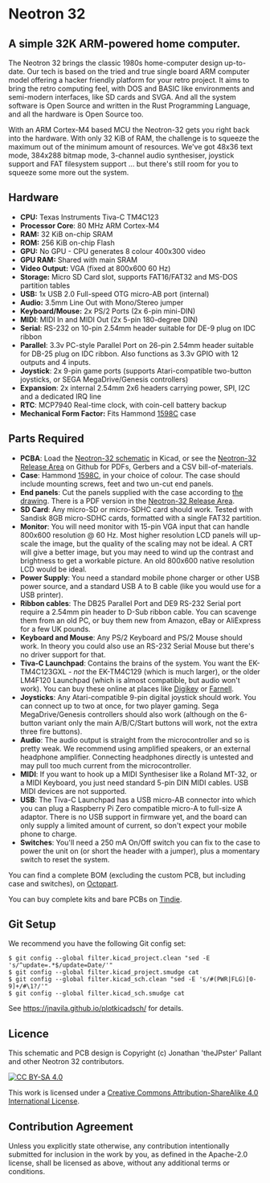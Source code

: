 # Neotron 32

## A simple 32K ARM-powered home computer.

The Neotron 32 brings the classic 1980s home-computer design up-to-date. Our tech is based on the tried and true single board ARM computer model offering a hacker friendly platform for your retro project. It aims to bring the retro computing feel, with DOS and BASIC like environments and semi-modern interfaces, like SD cards and SVGA. And all the system software is Open Source and written in the Rust Programming Language, and all the hardware is Open Source too.

With an ARM Cortex-M4 based MCU the Neotron-32 gets you right back into the hardware. With only 32 KiB of RAM, the challenge is to squeeze the maximum out of the minimum amount of resources. We've got 48x36 text mode, 384x288 bitmap mode, 3-channel audio synthesiser, joystick support and FAT filesystem support ... but there's still room for you to squeeze some more out the system.

## Hardware

  - **CPU:** Texas Instruments Tiva-C TM4C123
  - **Processor Core**: 80 MHz ARM Cortex-M4
  - **RAM:** 32 KiB on-chip SRAM
  - **ROM:** 256 KiB on-chip Flash
  - **GPU:** No GPU - CPU generates 8 colour 400x300 video
  - **GPU RAM:** Shared with main SRAM
  - **Video Output:** VGA (fixed at 800x600 60 Hz)
  - **Storage:** Micro SD Card slot, supports FAT16/FAT32 and MS-DOS partition tables
  - **USB:** 1x USB 2.0 Full-speed OTG micro-AB port (internal)
  - **Audio:** 3.5mm Line Out with Mono/Stereo jumper
  - **Keyboard/Mouse:** 2x PS/2 Ports (2x 6-pin mini-DIN)
  - **MIDI**: MIDI In and MIDI Out (2x 5-pin 180-degree DIN)
  - **Serial**: RS-232 on 10-pin 2.54mm header suitable for DE-9 plug on IDC ribbon
  - **Parallel**: 3.3v PC-style Parallel Port on 26-pin 2.54mm header suitable for DB-25 plug on IDC ribbon. Also functions as 3.3v GPIO with 12 outputs and 4 inputs.
  - **Joystick**: 2x 9-pin game ports (supports Atari-compatible two-button joysticks, or SEGA MegaDrive/Genesis controllers)
  - **Expansion**: 2x internal 2.54mm 2x6 headers carrying power, SPI, I2C and a dedicated IRQ line
  - **RTC**: MCP7940 Real-time clock, with coin-cell battery backup
  - **Mechanical Form Factor:** Fits Hammond [1598C] case

[1598C]: ./datasheets/Hammond%201598C.pdf

## Parts Required

  - **PCBA**: Load the [Neotron-32 schematic](./neotron-32.sch) in Kicad, or see the [Neotron-32 Release Area] on Github for PDFs, Gerbers and a CSV bill-of-materials.
  - **Case**: Hammond [1598C], in your choice of colour. The case should include mounting screws, feet and two un-cut end panels.
  - **End panels**: Cut the panels supplied with the case according to [the drawing](./endpanels/endpanels.dxf). There is a PDF version in the [Neotron-32 Release Area].
  - **SD Card**: Any micro-SD or micro-SDHC card should work. Tested with Sandisk 8GB micro-SDHC cards, formatted with a single FAT32 partition.
  - **Monitor**: You will need monitor with 15-pin VGA input that can handle 800x600 resolution @ 60 Hz. Most higher resolution LCD panels will up-scale the image, but the quality of the scaling may not be ideal. A CRT will give a better image, but you may need to wind up the contrast and brightness to get a workable picture. An old 800x600 native resolution LCD would be ideal.
  - **Power Supply**: You need a standard mobile phone charger or other USB power source, and a standard USB A to B cable (like you would use for a USB printer).
  - **Ribbon cables**: The DB25 Parallel Port and DE9 RS-232 Serial port require a 2.54mm pin header to D-Sub ribbon cable. You can scavenge them from an old PC, or buy them new from Amazon, eBay or AliExpress for a few UK pounds.
  - **Keyboard and Mouse**: Any PS/2 Keyboard and PS/2 Mouse should work. In theory you could also use an RS-232 Serial Mouse but there's no driver support for that.
  - **Tiva-C Launchpad**: Contains the brains of the system. You want the EK-TM4C123GXL - *not* the EK-TM4C129 (which is much larger), or the older LM4F120 Launchpad (which is almost compatible, but audio won't work). You can buy these online at places like [Digikey](https://www.digikey.co.uk/products/en?keywords=296-35760-ND) or [Farnell](https://uk.farnell.com/texas-instruments/ek-tm4c123gxl/launchpad-tiva-c-evaluation-kit/dp/3126091).
  - **Joysticks**: Any Atari-compatible 9-pin digital joystick should work. You can connect up to two at once, for two player gaming. Sega MegaDrive/Genesis controllers should also work (although on the 6-button variant only the main A/B/C/Start buttons will work, not the extra three fire buttons).
  - **Audio**: The audio output is straight from the microcontroller and so is pretty weak. We recommend using amplified speakers, or an external headphone amplifier. Connecting headphones directly is untested and may pull too much current from the microcontroller.
  - **MIDI**: If you want to hook up a MIDI Synthesiser like a Roland MT-32, or a MIDI Keyboard, you just need standard 5-pin DIN MIDI cables. USB MIDI devices are not supported.
  - **USB**: The Tiva-C Launchpad has a USB micro-AB connector into which you can plug a Raspberry Pi Zero compatible micro-A to full-size A adaptor. There is no USB support in firmware yet, and the board can only supply a limited amount of current, so don't expect your mobile phone to charge.
  - **Switches**: You'll need a 250 mA On/Off switch you can fix to the case to power the unit on (or short the header with a jumper), plus a momentary switch to reset the system.

You can find a complete BOM (excluding the custom PCB, but including case and switches), on [Octopart].

You can buy complete kits and bare PCBs on [Tindie].

[Neotron-32 Release Area]: https://github.com/Neotron-Compute/Neotron-32-Hardware/releases
[Octopart]: https://octopart.com/bom-tool/nj44p0Ic
[Tindie]: https://www.tindie.com/stores/thejpster/

## Git Setup

We recommend you have the following Git config set:

```console
$ git config --global filter.kicad_project.clean "sed -E 's/^update=.*$/update=Date/'"
$ git config --global filter.kicad_project.smudge cat
$ git config --global filter.kicad_sch.clean "sed -E 's/#(PWR|FLG)[0-9]+/#\1?/'"
$ git config --global filter.kicad_sch.smudge cat
```

See https://jnavila.github.io/plotkicadsch/ for details.

## Licence

This schematic and PCB design is Copyright (c) Jonathan 'theJPster' Pallant and other Neotron 32 contributors.

[![CC BY-SA 4.0](https://i.creativecommons.org/l/by-sa/4.0/88x31.png)](http://creativecommons.org/licenses/by-sa/4.0/)

This work is licensed under a [Creative Commons Attribution-ShareAlike 4.0 International License](http://creativecommons.org/licenses/by-sa/4.0/).

## Contribution Agreement

Unless you explicitly state otherwise, any contribution intentionally submitted for inclusion in the work by you, as defined in the Apache-2.0 license, shall be licensed as above, without any additional terms or conditions.
